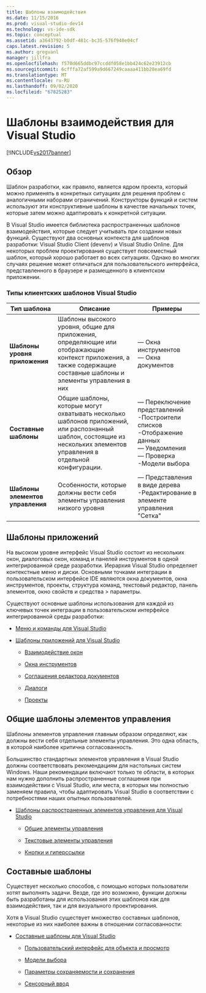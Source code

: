 ```yaml
---
title: Шаблоны взаимодействия
ms.date: 11/15/2016
ms.prod: visual-studio-dev14
ms.technology: vs-ide-sdk
ms.topic: conceptual
ms.assetid: a3643792-b0df-481c-bc35-576f948e04cf
caps.latest.revision: 5
ms.author: gregvanl
manager: jillfra
ms.openlocfilehash: f570d665ddbc97ccddf058e1bb424c62e23912cb
ms.sourcegitcommit: 6cfffa72af599a9d667249caaaa411bb28ea69fd
ms.translationtype: MT
ms.contentlocale: ru-RU
ms.lasthandoff: 09/02/2020
ms.locfileid: "67825283"
---
```

# <a name="interaction-patterns-for-visual-studio"></a>Шаблоны взаимодействия для Visual Studio
[!INCLUDE[vs2017banner](../../includes/vs2017banner.md)]

## <a name="overview"></a>Обзор
 Шаблон разработки, как правило, является ядром проекта, который можно применять в конкретных ситуациях для решения проблем с аналогичными наборами ограничений. Конструкторы функций и систем используют эти конструктивные шаблоны в качестве начальных точек, которые затем можно адаптировать к конкретной ситуации.

 В Visual Studio имеется библиотека распространенных шаблонов взаимодействия, которые следует учитывать при создании новых функций. Существуют два основных контекста для шаблонов разработки: Visual Studio Client (devenv) и Visual Studio Online. Для некоторых проблем проектирования существует повсеместный шаблон, который хорошо работает во всех ситуациях. Однако во многих случаях решение может отличаться для пользовательского интерфейса, представленного в браузере и размещенного в клиентском приложении.

### <a name="visual-studio-client-pattern-types"></a>Типы клиентских шаблонов Visual Studio

|Тип шаблона|Описание|Примеры|
|------------------|-----------------|--------------|
|**Шаблоны уровня приложения**|Шаблоны высокого уровня, общие для приложения, определяющие или отображающие контекст приложения, а также содержащие составные шаблоны и элементы управления в них|— Окна инструментов<br />— Окна документов|
|**Составные шаблоны**|Общие шаблоны, которые могут охватывать несколько шаблонов приложений, или распознанный шаблон, состоящие из нескольких элементов управления в отдельной конфигурации.|— Переключение представлений<br />-Построители списков<br />-Отображение данных<br />— Уведомления<br />— Проверка<br />-Модели выбора|
|**Шаблоны элементов управления**|Особенности, которые должны вести себя элементы управления низкого уровня|— Представления в виде дерева<br />-Редактирование в элементе управления "Сетка"|

## <a name="application-patterns"></a>Шаблоны приложений
 На высоком уровне интерфейс Visual Studio состоит из нескольких окон, диалоговых окон, команд и панелей инструментов в одной интегрированной среде разработки. Иерархия Visual Studio определяет контекстные меню и диски. Основными точками интеграции в пользовательском интерфейсе IDE являются окна документов, окна инструментов, проекты, структура команд, текстовый редактор, панель элементов, окно свойств и средства > параметры.

 Существуют основные шаблоны использования для каждой из ключевых точек интеграции в пользовательском интерфейсе интегрированной среды разработки:

- [Меню и команды для Visual Studio](../../extensibility/ux-guidelines/menus-and-commands-for-visual-studio.md)

- [Шаблоны приложений для Visual Studio](../../extensibility/ux-guidelines/application-patterns-for-visual-studio.md)

  - [Взаимодействие окон](../../extensibility/ux-guidelines/application-patterns-for-visual-studio.md#BKMK_WindowInteractions)

  - [Окна инструментов](../../extensibility/ux-guidelines/application-patterns-for-visual-studio.md#BKMK_ToolWindows)

  - [Соглашения редактора документов](../../extensibility/ux-guidelines/application-patterns-for-visual-studio.md#BKMK_DocumentEditorConventions)

  - [Диалоги](../../extensibility/ux-guidelines/application-patterns-for-visual-studio.md#BKMK_Dialogs)

  - [Проекты](../../extensibility/ux-guidelines/application-patterns-for-visual-studio.md#BKMK_Projects)

## <a name="common-control-patterns"></a>Общие шаблоны элементов управления
 Шаблоны элементов управления главным образом определяют, как должны вести себя отдельные элементы управления. Это одна область, в которой наиболее критична согласованность.

 Большинство стандартных элементов управления в Visual Studio должны соответствовать рекомендациям для настольных систем Windows. Наши рекомендации включают только те области, в которых нам нужно дополнить распространенные соглашения при взаимодействии с Visual Studio, или места, в которых мы полностью заменяем правила, чтобы адаптировать Visual Studio в соответствии с потребностями наших опытных пользователей.

- [Шаблоны распространенных элементов управления для Visual Studio](../../extensibility/ux-guidelines/common-control-patterns-for-visual-studio.md)

  - [Общие элементы управления](../../extensibility/ux-guidelines/common-control-patterns-for-visual-studio.md#BKMK_CommonControls)

  - [Текстовые элементы управления](../../extensibility/ux-guidelines/common-control-patterns-for-visual-studio.md#BKMK_TextControls)

  - [Кнопки и гиперссылки](../../extensibility/ux-guidelines/common-control-patterns-for-visual-studio.md#BKMK_ButtonsAndHyperlinks)

## <a name="composite-patterns"></a>Составные шаблоны
 Существует несколько способов, с помощью которых пользователи хотят выполнять задачи. Везде, где это возможно, функции должны быть разработаны для использования этих шаблонов как для взаимодействия, так и для визуального проектирования.

 Хотя в Visual Studio существует множество составных шаблонов, некоторые из них наиболее важны в отношении согласованности:

- [Составные шаблоны для Visual Studio](../../extensibility/ux-guidelines/composite-patterns-for-visual-studio.md)

  - [Пользовательский интерфейс для объекта и просмотр](../../extensibility/ux-guidelines/composite-patterns-for-visual-studio.md#BKMK_OnObjectUI)

  - [Модели выбора](../../extensibility/ux-guidelines/composite-patterns-for-visual-studio.md#BKMK_SelectionModels)

  - [Параметры сохраняемости и сохранения](../../extensibility/ux-guidelines/composite-patterns-for-visual-studio.md#BKMK_PersistenceAndSavingSettings)

  - [Сенсорный ввод](../../extensibility/ux-guidelines/composite-patterns-for-visual-studio.md#BKMK_TouchInput)
